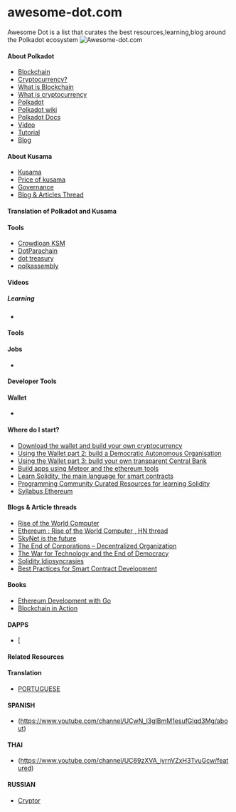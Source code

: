 # awesome-dot.com 
Awesome Dot is a list that curates the best resources,learning,blog around the Polkadot ecosystem
![Awesome-dot.com](https://polkadot.network/content/images/2020/06/Polkadot_OG.png)

#### About Polkadot 

- [Blockchain](https://github.com/yjjnls/awesome-blockchain/)
- [Cryptocurrency? ](https://www.youtube.com/watch?v=j23HnORQXvs)
- [What is Blockchain](https://www.youtube.com/watch?v=SSo_EIwHSd4)
- [What is cryptocurrency]()
- [Polkadot](https://www.youtube.com/watch?v=_-k0xkooSlA/)
- [Polkadot wiki](https://wiki.polkadot.network/)
- [Polkadot Docs](https://twitter.com/ethereumproject)
- [Video](https://www.facebook.com/ethereumproject)
- [Tutorial](https://forum.ethereum.org/)
- [Blog](https://github.com/ethereum)

#### About Kusama

- [Kusama](https://ethereum.gitbooks.io/frontier-guide/content/)
- [Price of kusama](http://www.meetup.com/topics/ethereum/)
- [Governance](https://forum.ethereum.org/discussion/1495/chat-with-the-ethereum-community-on-skype-irc-and-gitter)
- [Blog & Articles Thread](https://ethstats.net/)


#### Translation of Polkadot and Kusama






#### Tools

- [Crowdloan KSM](https://blockmodo.com/quotes/ETH)
- [DotParachain](https://coinmarketcap.com/currencies/ethereum/)
- [dot treasury](https://github.com/Blockmodo/coin_registry/blob/master/coins/ETH.registry.json)
- [polkassembly](https://coinsamba.com/pt/bestprice/ETH-USD)

#### Videos



##### Learning 


- 


#### Tools


#### Jobs 


- 

#### Developer Tools

#### Wallet
- 
#### Where do I start?
- [Download the wallet and build your own cryptocurrency](https://blog.ethereum.org/2015/12/03/how-to-build-your-own-cryptocurrency/)
- [Using the Wallet part 2: build a Democratic Autonomous Organisation](https://blog.ethereum.org/2015/12/04/ethereum-in-practice-part-2-how-to-build-a-better-democracy-in-under-a-100-lines-of-code/)
- [Using the Wallet part 3: build your own transparent Central Bank](https://blog.ethereum.org/2015/12/07/ethereum-in-practice-part-3-how-to-build-your-own-transparent-bank-on-the-blockchain/)
- [Build apps using Meteor and the ethereum tools](https://github.com/ethereum/wiki/wiki/Dapp-using-Meteor)
- [Learn Solidity, the main language for smart contracts](https://solidity.readthedocs.org/en/latest/)
- [Programming Community Curated Resources for learning Solidity](https://hackr.io/tutorials/learn-solidity)
- [Syllabus Ethereum](https://novicedock.com/learn/cryptocurrency/ethereum)

#### Blogs & Article threads
- [Rise of the World Computer](http://www.svds.com/ethereum-the-rise-of-the-world-computer/#.Vs3MJboMMl0.facebook)
- [Ethereum : Rise of the World Computer , HN thread](https://news.ycombinator.com/item?id=11181149)
- [SkyNet is the future](http://theshapeofthings.org/2016/01/18/skynetisthefuture/)
- [The End of Corporations – Decentralized Organization ](http://theshapeofthings.org/2016/01/18/field-interview-wmatan-field-ethereum-devcon-1/)
- [The War for Technology and the End of Democracy](http://theshapeofthings.org/2016/02/01/war-technology-and-the-end-of-democracy/)
- [Solidity Idiosyncrasies](https://github.com/miguelmota/solidity-idiosyncrasies)
- [Best Practices for Smart Contract Development](https://yos.io/2019/11/10/smart-contract-development-best-practices/)

#### Books
- [Ethereum Development with Go](https://goethereumbook.org/)
- [Blockchain in Action](https://www.manning.com/books/blockchain-in-action)

#### DAPPS
- [


#### Related Resources


#### Translation

- [PORTUGUESE](https://www.youtube.com/channel/UCDoiX3VhkSZGauEoxHW5Mug)



#### SPANISH
- (https://www.youtube.com/channel/UCwN_l3gIBmM1esufGlqd3Mg/about)



#### THAI 
  - (https://www.youtube.com/channel/UC69zXVA_iyrnVZxH3TvuGcw/featured)
  

#### RUSSIAN

  - [Cryptor](https://www.youtube.com/c/Cryptor/about)
  

